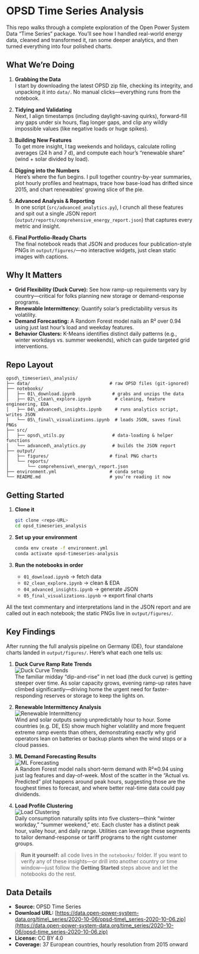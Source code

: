 # OPSD Time Series Analysis

This repo walks through a complete exploration of the Open Power System Data “Time Series” package. You’ll see how I handled real-world energy data, cleaned and transformed it, ran some deeper analytics, and then turned everything into four polished charts.

## What We’re Doing

1. **Grabbing the Data**  
   I start by downloading the latest OPSD zip file, checking its integrity, and unpacking it into `data/`. No manual clicks—everything runs from the notebook.

2. **Tidying and Validating**  
   Next, I align timestamps (including daylight-saving quirks), forward-fill any gaps under six hours, flag longer gaps, and clip any wildly impossible values (like negative loads or huge spikes).

3. **Building New Features**  
   To get more insight, I tag weekends and holidays, calculate rolling averages (24 h and 7 d), and compute each hour’s “renewable share” (wind + solar divided by load).

4. **Digging into the Numbers**  
   Here’s where the fun begins. I pull together country-by-year summaries, plot hourly profiles and heatmaps, trace how base-load has drifted since 2015, and chart renewables’ growing slice of the pie.

5. **Advanced Analysis & Reporting**  
   In one script (`src/advanced_analytics.py`), I crunch all these features and spit out a single JSON report (`output/reports/comprehensive_energy_report.json`) that captures every metric and insight.

6. **Final Portfolio-Ready Charts**  
   The final notebook reads that JSON and produces four publication-style PNGs in `output/figures/`—no interactive widgets, just clean static images with captions.

## Why It Matters

- **Grid Flexibility (Duck Curve):** See how ramp-up requirements vary by country—critical for folks planning new storage or demand-response programs.  
- **Renewable Intermittency:** Quantify solar’s predictability versus its volatility.  
- **Demand Forecasting:** A Random Forest model nails an R² over 0.94 using just last hour’s load and weekday features.  
- **Behavior Clusters:** K-Means identifies distinct daily patterns (e.g., winter workdays vs. summer weekends), which can guide targeted grid interventions.

## Repo Layout
````
opsd\_timeseries\_analysis/
├── data/                              # raw OPSD files (git-ignored)
├── notebooks/
│   ├── 01\_download.ipynb              # grabs and unzips the data
│   ├── 02\_clean\_explore.ipynb         # cleaning, feature engineering, EDA
│   ├── 04\_advanced\_insights.ipynb     # runs analytics script, writes JSON
│   └── 05\_final\_visualizations.ipynb  # loads JSON, saves final PNGs
├── src/
│   ├── opsd\_utils.py                  # data-loading & helper functions
│   └── advanced\_analytics.py          # builds the JSON report
├── output/
│   ├── figures/                       # final PNG charts
│   └── reports/
│       └── comprehensive\_energy\_report.json
├── environment.yml                    # conda setup
└── README.md                          # you’re reading it now

````

## Getting Started

1. **Clone it**  
   ```bash
   git clone <repo-URL>
   cd opsd_timeseries_analysis
   ```

2. **Set up your environment**

   ```bash
   conda env create -f environment.yml
   conda activate opsd-timeseries-analysis
   ```
3. **Run the notebooks in order**

   * `01_download.ipynb` → fetch data
   * `02_clean_explore.ipynb` → clean & EDA
   * `04_advanced_insights.ipynb` → generate JSON
   * `05_final_visualizations.ipynb` → export final charts

All the text commentary and interpretations land in the JSON report and are called out in each notebook; the static PNGs live in `output/figures/`.

## Key Findings

After running the full analysis pipeline on Germany (DE), four standalone charts landed in `output/figures/`. Here’s what each one tells us:

1. **Duck Curve Ramp Rate Trends**  
   ![Duck Curve Trends](output/duck_curve_ramp_rate_trends.png)  
   The familiar midday “dip-and-rise” in net load (the duck curve) is getting steeper over time. As solar capacity grows, evening ramp-up rates have climbed significantly—driving home the urgent need for faster-responding reserves or storage to keep the lights on.

2. **Renewable Intermittency Analysis**  
   ![Renewable Intermittency](output/renewable_intermittency_analysis.png)  
   Wind and solar outputs swing unpredictably hour to hour. Some countries (e.g. DE, ES) show much higher volatility and more frequent extreme ramp events than others, demonstrating exactly why grid operators lean on batteries or backup plants when the wind stops or a cloud passes.

3. **ML Demand Forecasting Results**  
   ![ML Forecasting](output/ml_demand_forecasting_results.png)  
   A Random Forest model nails short-term demand with R²≈0.94 using just lag features and day-of-week. Most of the scatter in the “Actual vs. Predicted” plot happens around peak hours, suggesting those are the toughest times to forecast, and where better real-time data could pay dividends.

4. **Load Profile Clustering**  
   ![Load Clustering](output/load_profile_clustering.png)  
   Daily consumption naturally splits into five clusters—think “winter workday,” “summer weekend,” etc. Each cluster has a distinct peak hour, valley hour, and daily range. Utilities can leverage these segments to tailor demand-response or tariff programs to the right customer groups.

> **Run it yourself:** all code lives in the `notebooks/` folder. If you want to verify any of these insights—or drill into another country or time window—just follow the **Getting Started** steps above and let the notebooks do the rest.


## Data Details

* **Source:** OPSD Time Series
* **Download URL:** [https://data.open-power-system-data.org/time\_series/2020-10-06/opsd-time\_series-2020-10-06.zip](https://data.open-power-system-data.org/time_series/2020-10-06/opsd-time_series-2020-10-06.zip)
* **License:** CC BY 4.0
* **Coverage:** 37 European countries, hourly resolution from 2015 onward
